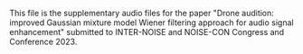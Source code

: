 This file is the supplementary audio files for the paper "Drone audition: improved Gaussian mixture model Wiener filtering approach for audio signal enhancement" submitted to INTER-NOISE and NOISE-CON Congress and Conference 2023.



